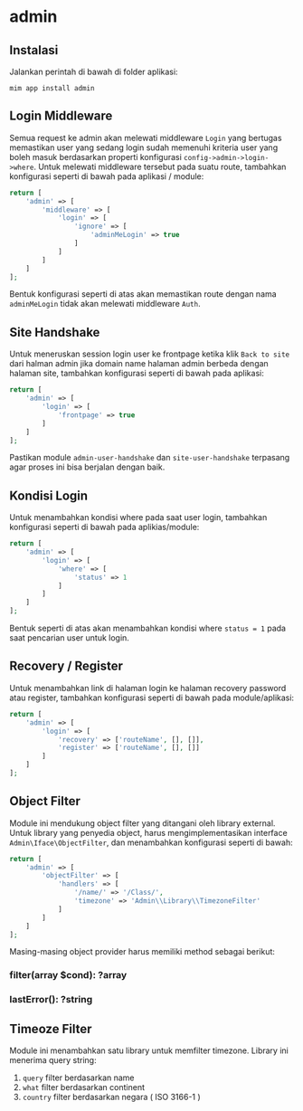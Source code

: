 # admin

## Instalasi

Jalankan perintah di bawah di folder aplikasi:

```
mim app install admin
```

## Login Middleware

Semua request ke admin akan melewati middleware `Login` yang bertugas memastikan user yang
sedang login sudah memenuhi kriteria user yang boleh masuk berdasarkan properti konfigurasi
`config->admin->login->where`. Untuk melewati middleware tersebut pada suatu route, tambahkan
konfigurasi seperti di bawah pada aplikasi / module:

```php
return [
    'admin' => [
        'middleware' => [
            'login' => [
                'ignore' => [
                    'adminMeLogin' => true
                ]
            ]
        ]
    ]
];
```

Bentuk konfigurasi seperti di atas akan memastikan route dengan nama `adminMeLogin` tidak
akan melewati middleware `Auth`.

## Site Handshake

Untuk meneruskan session login user ke frontpage ketika klik `Back to site` dari halman
admin jika domain name halaman admin berbeda dengan halaman site, tambahkan konfigurasi
seperti di bawah pada aplikasi:

```php
return [
	'admin' => [
		'login' => [
			'frontpage' => true
		]
	]
];
```

Pastikan module `admin-user-handshake` dan `site-user-handshake` terpasang agar proses
ini bisa berjalan dengan baik.

## Kondisi Login

Untuk menambahkan kondisi where pada saat user login, tambahkan konfigurasi
seperti di bawah pada aplikias/module:

```php
return [
    'admin' => [
        'login' => [
            'where' => [
                'status' => 1
            ]
        ]
    ]
];
```

Bentuk seperti di atas akan menambahkan kondisi where `status = 1` pada saat pencarian
user untuk login.

## Recovery / Register

Untuk menambahkan link di halaman login ke halaman recovery password atau
register, tambahkan konfigurasi seperti di bawah pada module/aplikasi:

```php
return [
    'admin' => [
        'login' => [
            'recovery' => ['routeName', [], []],
            'register' => ['routeName', [], []]
        ]
    ]
];
```

## Object Filter

Module ini mendukung object filter yang ditangani oleh library external.
Untuk library yang penyedia object, harus mengimplementasikan interface
`Admin\Iface\ObjectFilter`, dan menambahkan konfigurasi seperti di bawah:

```php
return [
    'admin' => [
        'objectFilter' => [
            'handlers' => [
                '/name/' => '/Class/',
                'timezone' => 'Admin\\Library\\TimezoneFilter'
            ]
        ]
    ]
];
```

Masing-masing object provider harus memiliki method sebagai berikut:

### filter(array $cond): ?array

### lastError(): ?string

## Timeoze Filter

Module ini menambahkan satu library untuk memfilter timezone. Library ini menerima
query string:

1. `query` filter berdasarkan name
1. `what` filter berdasarkan continent
1. `country` filter berdasarkan negara ( ISO 3166-1 )